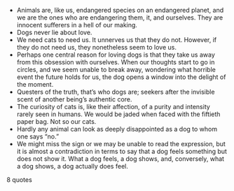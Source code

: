  - Animals are, like us, endangered species on an endangered planet, and we are the ones who are endangering them, it, and ourselves. They are innocent sufferers in a hell of our making.
 - Dogs never lie about love.
 - We need cats to need us. It unnerves us that they do not. However, if they do not need us, they nonetheless seem to love us.
 - Perhaps one central reason for loving dogs is that they take us away from this obsession with ourselves. When our thoughts start to go in circles, and we seem unable to break away, wondering what horrible event the future holds for us, the dog opens a window into the delight of the moment.
 - Questers of the truth, that’s who dogs are; seekers after the invisible scent of another being’s authentic core.
 - The curiosity of cats is, like their affection, of a purity and intensity rarely seen in humans. We would be jaded when faced with the fiftieth paper bag. Not so our cats.
 - Hardly any animal can look as deeply disappointed as a dog to whom one says “no.”
 - We might miss the sign or we may be unable to read the expression, but it is almost a contradiction in terms to say that a dog feels something but does not show it. What a dog feels, a dog shows, and, conversely, what a dog shows, a dog actually does feel.

8 quotes